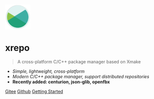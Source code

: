 <img src="/assets/img/logo.svg" width="16%" />

# xrepo

> A cross-platform C/C++ package manager based on Xmake

- *Simple, lightweight, cross-platform*
- *Modern C/C++ package manager, support distributed repositories*
- **Recently added: centurion, json-glib, openfbx**

[Gitee](https://gitee.com/tboox/xrepo/)
[Github](https://github.com/xmake-io/xrepo/)
[Getting Started](/getting_started)

